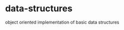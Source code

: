 # data-structures  

object oriented implementation of basic data structures <!-- This is a comment -->
